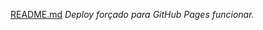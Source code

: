 [README.md](https://github.com/user-attachments/files/20708599/README.md)
_Deploy forçado para GitHub Pages funcionar._
